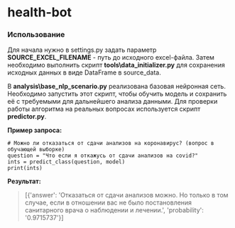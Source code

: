 # health-bot

### Использование ###
Для начала нужно в settings.py задать параметр **SOURCE_EXCEL_FILENAME** - путь до исходного excel-файла.
Затем необходимо выполнить скрипт **tools\data_initializer.py** для сохранения исходных данных в виде DataFrame в source_data.

В **analysis\base_nlp_scenario.py** реализована базовая нейронная сеть. Необходимо запустить этот скрипт, чтобы обучить модель и сохранить её с требуемыми для дальнейшего анализа данными.
Для проверки работы алгоритма на реальных вопросах используется скрипт **predictor.py**.

**Пример запроса:**
```
# Можно ли отказаться от сдачи анализов на коронавирус? (вопрос в обучающей выборке)
question = "Что если я откажусь от сдачи анализов на covid?"
ints = predict_class(question, model)
print(ints)
```
**Результат:**
>[{'answer': 'Отказаться от сдачи анализов можно. Но только в том случае, если в отношении вас не было постановления санитарного врача о наблюдении и лечении.', 'probability': '0.9715737'}]
